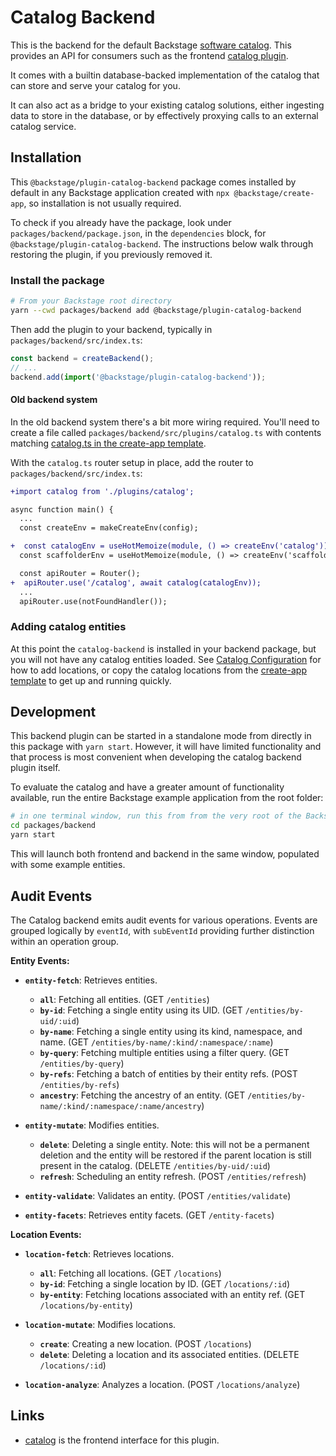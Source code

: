# Catalog Backend

This is the backend for the default Backstage [software catalog](http://backstage.io/docs/features/software-catalog/).
This provides an API for consumers such as the frontend [catalog plugin](https://github.com/backstage/backstage/tree/master/plugins/catalog).

It comes with a builtin database-backed implementation of the catalog that can
store and serve your catalog for you.

It can also act as a bridge to your existing catalog solutions, either ingesting
data to store in the database, or by effectively proxying calls to an
external catalog service.

## Installation

This `@backstage/plugin-catalog-backend` package comes installed by default in
any Backstage application created with `npx @backstage/create-app`, so
installation is not usually required.

To check if you already have the package, look under
`packages/backend/package.json`, in the `dependencies` block, for
`@backstage/plugin-catalog-backend`. The instructions below walk through
restoring the plugin, if you previously removed it.

### Install the package

```bash
# From your Backstage root directory
yarn --cwd packages/backend add @backstage/plugin-catalog-backend
```

Then add the plugin to your backend, typically in `packages/backend/src/index.ts`:

```ts
const backend = createBackend();
// ...
backend.add(import('@backstage/plugin-catalog-backend'));
```

#### Old backend system

In the old backend system there's a bit more wiring required. You'll need to
create a file called `packages/backend/src/plugins/catalog.ts` with contents
matching [catalog.ts in the create-app template](https://github.com/backstage/backstage/blob/ad9314d3a7e0405719ba93badf96e97adde8ef83/packages/create-app/templates/default-app/packages/backend/src/plugins/catalog.ts).

With the `catalog.ts` router setup in place, add the router to
`packages/backend/src/index.ts`:

```diff
+import catalog from './plugins/catalog';

async function main() {
  ...
  const createEnv = makeCreateEnv(config);

+  const catalogEnv = useHotMemoize(module, () => createEnv('catalog'));
  const scaffolderEnv = useHotMemoize(module, () => createEnv('scaffolder'));

  const apiRouter = Router();
+  apiRouter.use('/catalog', await catalog(catalogEnv));
  ...
  apiRouter.use(notFoundHandler());

```

### Adding catalog entities

At this point the `catalog-backend` is installed in your backend package, but
you will not have any catalog entities loaded. See [Catalog Configuration](https://backstage.io/docs/features/software-catalog/configuration)
for how to add locations, or copy the catalog locations from the [create-app template](https://github.com/backstage/backstage/blob/master/packages/create-app/templates/default-app/app-config.yaml.hbs)
to get up and running quickly.

## Development

This backend plugin can be started in a standalone mode from directly in this
package with `yarn start`. However, it will have limited functionality and that
process is most convenient when developing the catalog backend plugin itself.

To evaluate the catalog and have a greater amount of functionality available,
run the entire Backstage example application from the root folder:

```bash
# in one terminal window, run this from from the very root of the Backstage project
cd packages/backend
yarn start
```

This will launch both frontend and backend in the same window, populated with
some example entities.

## Audit Events

The Catalog backend emits audit events for various operations. Events are grouped logically by `eventId`, with `subEventId` providing further distinction within an operation group.

**Entity Events:**

- **`entity-fetch`**: Retrieves entities.

  - **`all`**: Fetching all entities. (GET `/entities`)
  - **`by-id`**: Fetching a single entity using its UID. (GET `/entities/by-uid/:uid`)
  - **`by-name`**: Fetching a single entity using its kind, namespace, and name. (GET `/entities/by-name/:kind/:namespace/:name`)
  - **`by-query`**: Fetching multiple entities using a filter query. (GET `/entities/by-query`)
  - **`by-refs`**: Fetching a batch of entities by their entity refs. (POST `/entities/by-refs`)
  - **`ancestry`**: Fetching the ancestry of an entity. (GET `/entities/by-name/:kind/:namespace/:name/ancestry`)

- **`entity-mutate`**: Modifies entities.

  - **`delete`**: Deleting a single entity. Note: this will not be a permanent deletion and the entity will be restored if the parent location is still present in the catalog. (DELETE `/entities/by-uid/:uid`)
  - **`refresh`**: Scheduling an entity refresh. (POST `/entities/refresh`)

- **`entity-validate`**: Validates an entity. (POST `/entities/validate`)

- **`entity-facets`**: Retrieves entity facets. (GET `/entity-facets`)

**Location Events:**

- **`location-fetch`**: Retrieves locations.

  - **`all`**: Fetching all locations. (GET `/locations`)
  - **`by-id`**: Fetching a single location by ID. (GET `/locations/:id`)
  - **`by-entity`**: Fetching locations associated with an entity ref. (GET `/locations/by-entity`)

- **`location-mutate`**: Modifies locations.

  - **`create`**: Creating a new location. (POST `/locations`)
  - **`delete`**: Deleting a location and its associated entities. (DELETE `/locations/:id`)

- **`location-analyze`**: Analyzes a location. (POST `/locations/analyze`)

## Links

- [catalog](https://github.com/backstage/backstage/tree/master/plugins/catalog)
  is the frontend interface for this plugin.
